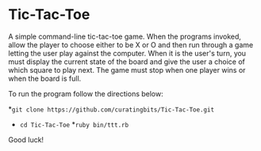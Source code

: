 # Tic-Tac-Toe

A simple command-line tic-tac-toe game. When the programs invoked, allow the player to choose either to be X or O and then run through a game letting the user play against the computer. When it is the user's turn, you must display the current state of the board and give the user a choice of which square to play next. The game must stop when one player wins or when the board is full. 

To run the program follow the directions below:

*`git clone https://github.com/curatingbits/Tic-Tac-Toe.git`
* `cd Tic-Tac-Toe`
*`ruby bin/ttt.rb`

Good luck! 



